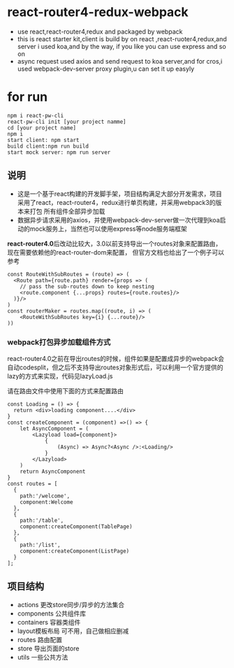 # react-router4-redux-webpack
* use react,react-router4,redux and packaged by webpack
* this is react starter kit,client is build by on react ,react-ruoter4,redux,and server i used koa,and by the way,
if you like you can use express and so on
* async request used axios and send request to koa server,and for cros,i used webpack-dev-server proxy plugin,u can set it up easyly
# for run
```
npm i react-pw-cli
react-pw-cli init [your project namme]
cd [your project name]
npm i
start client: npm start
build client:npm run build
start mock server: npm run server
```

## 说明
* 这是一个基于react构建的开发脚手架，项目结构满足大部分开发需求，项目采用了react，react-router4，redux进行单页构建，并采用webpack3的版本来打包
所有组件全部异步加载
* 数据异步请求采用的axios，并使用webpack-dev-server做一次代理到koa启动的mock服务上，当然也可以使用express等node服务端框架

**react-router4.0**后改动比较大，3.0以前支持导出一个routes对象来配置路由，现在需要依赖他的react-router-dom来配置，
但官方文档也给出了一个例子可以参考
```
const RouteWithSubRoutes = (route) => (
  <Route path={route.path} render={props => (
    // pass the sub-routes down to keep nesting
    <route.component {...props} routes={route.routes}/>
  )}/>
)
const routerMaker = routes.map((route, i) => (
    <RouteWithSubRoutes key={i} {...route}/>
))

```
### webpack打包异步加载组件方式
react-router4.0之前在导出routes的时候，组件如果是配置成异步的webpack会自动codesplit，但之后不支持导出routes对象形式后，可以利用一个官方提供的lazy的方式来实现，代码见lazyLoad.js

请在路由文件中使用下面的方式来配置路由

```
const Loading = () => {
  return <div>loading component....</div>
}
const createComponent = (component) =>() => {
    let AsyncComponent = (
        <Lazyload load={component}>
            {
                (Async) => Async?<Async />:<Loading/>
            }
        </Lazyload>
    )
    return AsyncComponent
}
const routes = [
  {
    path:'/welcome',
    component:Welcome
  },
  {
    path:'/table',
    component:createComponent(TablePage)
  },
  {
    path:'/list',
    component:createComponent(ListPage)
  }
];
```
## 项目结构
* actions 更改store同步/异步的方法集合
* components 公共组件库
* containers 容器类组件
* layout模板布局 可不用，自己做相应删减
* routes 路由配置
* store 导出页面的store
* utils 一些公共方法
